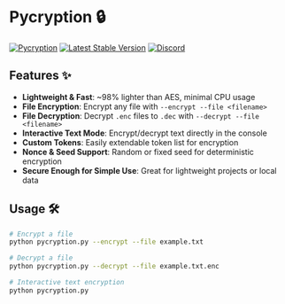 # Pycryption 🔒

[![Pycryption](https://img.shields.io/badge/Pycryption-Lightweight%20Encryption-brightgreen?style=flat-square)](#)
[![Latest Stable Version](https://img.shields.io/badge/version-1.0.0-blue?style=flat-square)](#)
[![Discord](https://img.shields.io/badge/Discord-Join%20the%20Community-7289DA?style=flat-square)](https://discord.gg/jmHNWTrJ)

## Features ✨

- **Lightweight & Fast**: ~98% lighter than AES, minimal CPU usage  
- **File Encryption**: Encrypt any file with `--encrypt --file <filename>`  
- **File Decryption**: Decrypt `.enc` files to `.dec` with `--decrypt --file <filename>`  
- **Interactive Text Mode**: Encrypt/decrypt text directly in the console  
- **Custom Tokens**: Easily extendable token list for encryption  
- **Nonce & Seed Support**: Random or fixed seed for deterministic encryption  
- **Secure Enough for Simple Use**: Great for lightweight projects or local data  

## Usage 🛠️

```bash
# Encrypt a file
python pycryption.py --encrypt --file example.txt

# Decrypt a file
python pycryption.py --decrypt --file example.txt.enc

# Interactive text encryption
python pycryption.py
